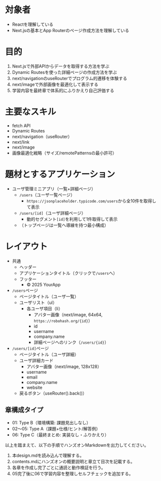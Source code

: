 # 対象者
- Reactを理解している
- Next.jsの基本とApp Routerのページ作成方法を理解している

# 目的
1. Next.jsで外部APIからデータを取得する方法を学ぶ
2. Dynamic Routesを使った詳細ページの作成方法を学ぶ
3. next/navigationのuseRouterでプログラム的遷移を体験する
4. next/imageで外部画像を最適化して表示する
5. 学習内容を最終章で体系的にふりかえり自己評価する

# 主要なスキル
- fetch API
- Dynamic Routes
- next/navigation（useRouter）
- next/link
- next/image
- 画像最適化戦略（サイズ/remotePatternsの最小許可）

# 題材とするアプリケーション
- ユーザ管理ミニアプリ（一覧+詳細ページ）
  - `/users`（ユーザ一覧ページ）
    - `https://jsonplaceholder.typicode.com/users`から全10件を取得して表示
  - `/users/[id]`（ユーザ詳細ページ）
    - 動的セグメント`[id]`を利用して1件取得して表示
  - （トップページは一覧へ導線を持つ最小構成）

# レイアウト
- 共通
  - ヘッダー
  - アプリケーションタイトル（クリックで`/users`へ）
  - フッター
    - © 2025 YourApp
- `/users`ページ
  - ページタイトル（ユーザ一覧）
  - ユーザリスト（ul）
    - 各ユーザ項目（li）
      - アバター画像（next/image, 64x64, `https://robohash.org/{id}`）
      - id
      - username
      - company.name
      - 詳細ページへのリンク（`/users/{id}`）
- `/users/[id]`ページ
  - ページタイトル（ユーザ詳細）
  - ユーザ詳細カード
    - アバター画像（next/image, 128x128）
    - username
    - email
    - company.name
    - website
  - 戻るボタン（useRouter().back()）

## 章構成タイプ
- 01: Type B（環境構築: 課題見出しなし）
- 02〜05: Type A（課題+仕様/ヒント/解答例）
- 06: Type C（最終まとめ: 実装なし・ふりかえり）

以上を踏まえて、以下の手順でハンズオンMarkdownを出力してください。
1. 本design.mdを読み込んで理解する。
2. contents.mdにハンズオンの概要説明と章立て目次を記載する。
3. 各章を作成し完了ごとに通読と動作検証を行う。
4. 05完了後に06で学習内容を整理しセルフチェックを追加する。
